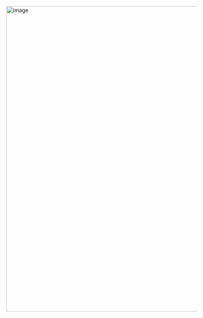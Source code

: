 <img width="808" alt="image" src="https://user-images.githubusercontent.com/63268327/163625780-dbfc2801-852e-4b6d-9c20-9847ba1d51de.png">

